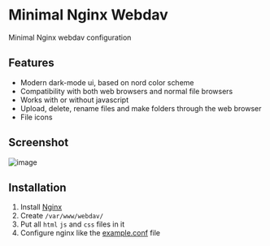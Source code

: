 # Minimal Nginx Webdav

Minimal Nginx webdav configuration

## Features
- Modern dark-mode ui, based on nord color scheme
- Compatibility with both web browsers and normal file browsers
- Works with or without javascript
- Upload, delete, rename files and make folders through the web browser
- File icons

## Screenshot
![image](https://user-images.githubusercontent.com/18114966/169659200-f009e0bf-35dd-41fc-b44d-5cab8373848d.png)

## Installation
1. Install [Nginx](https://www.nginx.com/blog/setting-up-nginx/)
2. Create `/var/www/webdav/`
3. Put all `html` `js` and `css` files in it
4. Configure nginx like the [example.conf](https://github.com/C10udburst/minimal-nginx-webdav/blob/master/example.conf) file
